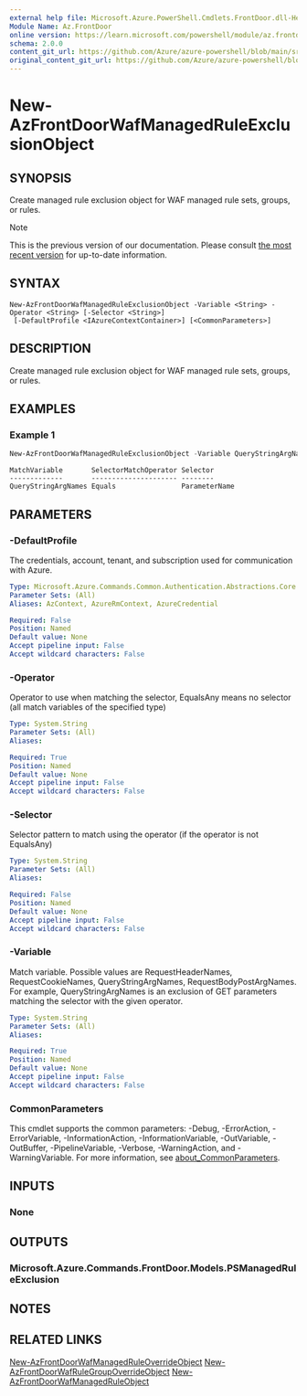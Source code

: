 ```yaml
---
external help file: Microsoft.Azure.PowerShell.Cmdlets.FrontDoor.dll-Help.xml
Module Name: Az.FrontDoor
online version: https://learn.microsoft.com/powershell/module/az.frontdoor/new-azfrontdoorwafmanagedruleexclusionobject
schema: 2.0.0
content_git_url: https://github.com/Azure/azure-powershell/blob/main/src/FrontDoor/FrontDoor/help/New-AzFrontDoorWafManagedRuleExclusionObject.md
original_content_git_url: https://github.com/Azure/azure-powershell/blob/main/src/FrontDoor/FrontDoor/help/New-AzFrontDoorWafManagedRuleExclusionObject.md
---
```


# New-AzFrontDoorWafManagedRuleExclusionObject

## SYNOPSIS
Create managed rule exclusion object for WAF managed rule sets, groups, or rules.

> [!NOTE]
>This is the previous version of our documentation. Please consult [the most recent version](/powershell/module/az.frontdoor/new-azfrontdoorwafmanagedruleexclusionobject) for up-to-date information.

## SYNTAX

```
New-AzFrontDoorWafManagedRuleExclusionObject -Variable <String> -Operator <String> [-Selector <String>]
 [-DefaultProfile <IAzureContextContainer>] [<CommonParameters>]
```

## DESCRIPTION
Create managed rule exclusion object for WAF managed rule sets, groups, or rules.

## EXAMPLES

### Example 1
```powershell
New-AzFrontDoorWafManagedRuleExclusionObject -Variable QueryStringArgNames -Operator Equals -Selector "ParameterName"
```

```output
MatchVariable       SelectorMatchOperator Selector
-------------       --------------------- --------
QueryStringArgNames Equals                ParameterName
```

## PARAMETERS

### -DefaultProfile
The credentials, account, tenant, and subscription used for communication with Azure.

```yaml
Type: Microsoft.Azure.Commands.Common.Authentication.Abstractions.Core.IAzureContextContainer
Parameter Sets: (All)
Aliases: AzContext, AzureRmContext, AzureCredential

Required: False
Position: Named
Default value: None
Accept pipeline input: False
Accept wildcard characters: False
```

### -Operator
Operator to use when matching the selector, EqualsAny means no selector (all match variables of the specified type)

```yaml
Type: System.String
Parameter Sets: (All)
Aliases:

Required: True
Position: Named
Default value: None
Accept pipeline input: False
Accept wildcard characters: False
```

### -Selector
Selector pattern to match using the operator (if the operator is not EqualsAny)

```yaml
Type: System.String
Parameter Sets: (All)
Aliases:

Required: False
Position: Named
Default value: None
Accept pipeline input: False
Accept wildcard characters: False
```

### -Variable
Match variable. Possible values are RequestHeaderNames, RequestCookieNames, QueryStringArgNames, RequestBodyPostArgNames.
For example, QueryStringArgNames is an exclusion of GET parameters matching the selector with the given operator.

```yaml
Type: System.String
Parameter Sets: (All)
Aliases:

Required: True
Position: Named
Default value: None
Accept pipeline input: False
Accept wildcard characters: False
```

### CommonParameters
This cmdlet supports the common parameters: -Debug, -ErrorAction, -ErrorVariable, -InformationAction, -InformationVariable, -OutVariable, -OutBuffer, -PipelineVariable, -Verbose, -WarningAction, and -WarningVariable. For more information, see [about_CommonParameters](http://go.microsoft.com/fwlink/?LinkID=113216).

## INPUTS

### None

## OUTPUTS

### Microsoft.Azure.Commands.FrontDoor.Models.PSManagedRuleExclusion

## NOTES

## RELATED LINKS

[New-AzFrontDoorWafManagedRuleOverrideObject](./New-AzFrontDoorWafManagedRuleOverrideObject.md)
[New-AzFrontDoorWafRuleGroupOverrideObject](./New-AzFrontDoorWafRuleGroupOverrideObject.md)
[New-AzFrontDoorWafManagedRuleObject](./New-AzFrontDoorWafManagedRuleObject.md)

